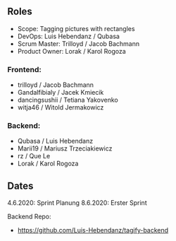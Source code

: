 ## Roles

* Scope: Tagging pictures with rectangles
* DevOps: Luis Hebendanz / Qubasa
* Scrum Master: Trilloyd / Jacob Bachmann
* Product Owner: Lorak / Karol Rogoza

### Frontend:
 * trilloyd / Jacob Bachmann
 * Gandalfibialy / Jacek Kmiecik
 * dancingsushii / Tetiana Yakovenko
 * witja46 / Witold Jermakowicz

### Backend:
 * Qubasa / Luis Hebendanz
 * Marii19 / Mariusz Trzeciakiewicz
 * rz / Que Le
 * Lorak / Karol Rogoza

## Dates
4.6.2020: Sprint Planung
8.6.2020: Erster Sprint

Backend Repo:
* https://github.com/Luis-Hebendanz/tagify-backend
